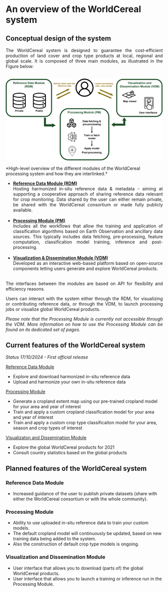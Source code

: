 # An overview of the WorldCereal system


## Conceptual design of the system

<div style="text-align: justify">
The WorldCereal system is designed to guarantee the cost-efficient production of land cover and crop type products at local, regional and global scale. It is composed of three main modules, as illustrated in the Figure below:<br><br>
</div>

<p align="center">
<img src="../images/WorldCereal_system.png" alt="system" width="600"/>
<figcaption>*High-level overview of the different modules of the WorldCereal processing system and how they are interlinked.*</figcaption>
</p>

<div style="text-align: justify">

- [**Reference Data Module (RDM)**](../rdm/overview.md)<br>
Hosting harmonized in-situ reference data & metadata - aiming at supporting a cooperative approach of sharing reference data relevant for crop monitoring. Data shared by the user can either remain private, be shared with the WorldCereal consortium or made fully publicly available.<br><br>
- [**Processing Module (PM)**](../processing/overview.md)<br>
Includes all the workflows that allow the training and application of classification algorithms based on Earth Observation and ancillary data sources. This typically includes data fetching, pre-processing, feature computation, classification model training, inference and post-processing.<br><br>
- [**Visualization & Dissemination Module (VDM)**](../vdm/overview.md)<br>
Developed as an interactive web-based platform based on open-source components letting users generate and explore WorldCereal products.<br><br>

The interfaces between the modules are based on API for flexibility and efficiency reasons.

Users can interact with the system either through the RDM, for visualizing or contributing reference data, or through the VDM, to launch processing jobs or visualize global WorldCereal products.<br>

*Please note that the Processing Module is currently not accessible through the VDM. More information on how to use the Processing Module can be found on its dedicated set of pages.*
</div>

## Current features of the WorldCereal system

*Status 17/10/2024 - First official release*

[Reference Data Module](../rdm/overview.md)

- Explore and download harmonized in-situ reference data
- Upload and harmonize your own in-situ reference data

[Processing Module](../processing/overview.md)

- Generate a cropland extent map using our pre-trained cropland model for your area and year of interest
- Train and apply a custom cropland classification model for your area and year of interest
- Train and apply a custom crop type classificaiton model for your area, season and crop types of interest

[Visualizaton and Dissemination Module](../vdm/overview.md)

- Explore the global WorldCereal products for 2021
- Consult country statistics based on the global products


## Planned features of the WorldCereal system

### Reference Data Module

- Increased guidance of the user to publish private datasets (share with either the WorldCereal consortium or with the whole community).

### Processing Module

- Ability to use uploaded in-situ reference data to train your custom models.
- The default cropland model will continuously be updated, based on new training data being added to the system.
- Also the construction of default crop type models is ongoing.

### Visualization and Dissemination Module

- User interface that allows you to download (parts of) the global WorldCereal products.
- User interface that allows you to launch a training or inference run in the Processing Module.
